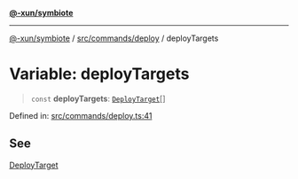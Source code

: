 [**@-xun/symbiote**](../../../../README.md)

***

[@-xun/symbiote](../../../../README.md) / [src/commands/deploy](../README.md) / deployTargets

# Variable: deployTargets

> `const` **deployTargets**: [`DeployTarget`](../enumerations/DeployTarget.md)[]

Defined in: [src/commands/deploy.ts:41](https://github.com/Xunnamius/symbiote/blob/023107e8d1856ee3cd449bab77222ba9d9fdb206/src/commands/deploy.ts#L41)

## See

[DeployTarget](../enumerations/DeployTarget.md)
